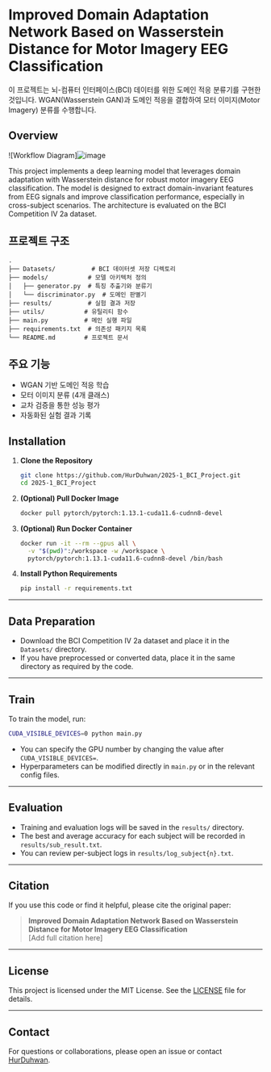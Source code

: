 # Improved Domain Adaptation Network Based on Wasserstein Distance for Motor Imagery EEG Classification


이 프로젝트는 뇌-컴퓨터 인터페이스(BCI) 데이터를 위한 도메인 적응 분류기를 구현한 것입니다. WGAN(Wasserstein GAN)과 도메인 적응을 결합하여 모터 이미지(Motor Imagery) 분류를 수행합니다.

## Overview

![Workflow Diagram]![image](https://github.com/user-attachments/assets/892cef6c-d2da-4c58-9859-38d9e8ba3b03)
<!-- Replace with your actual image path or use a Mermaid diagram if preferred -->

This project implements a deep learning model that leverages domain adaptation with Wasserstein distance for robust motor imagery EEG classification. The model is designed to extract domain-invariant features from EEG signals and improve classification performance, especially in cross-subject scenarios. The architecture is evaluated on the BCI Competition IV 2a dataset.


## 프로젝트 구조

```
.
├── Datasets/          # BCI 데이터셋 저장 디렉토리
├── models/           # 모델 아키텍처 정의
│   ├── generator.py  # 특징 추출기와 분류기
│   └── discriminator.py  # 도메인 판별기
├── results/          # 실험 결과 저장
├── utils/           # 유틸리티 함수
├── main.py          # 메인 실행 파일
├── requirements.txt  # 의존성 패키지 목록
└── README.md        # 프로젝트 문서
```

## 주요 기능

- WGAN 기반 도메인 적응 학습
- 모터 이미지 분류 (4개 클래스)
- 교차 검증을 통한 성능 평가
- 자동화된 실험 결과 기록

## Installation

1. **Clone the Repository**
    ```bash
    git clone https://github.com/HurDuhwan/2025-1_BCI_Project.git
    cd 2025-1_BCI_Project
    ```

2. **(Optional) Pull Docker Image**
    ```bash
    docker pull pytorch/pytorch:1.13.1-cuda11.6-cudnn8-devel
    ```

3. **(Optional) Run Docker Container**
    ```bash
    docker run -it --rm --gpus all \
      -v "$(pwd)":/workspace -w /workspace \
      pytorch/pytorch:1.13.1-cuda11.6-cudnn8-devel /bin/bash
    ```

4. **Install Python Requirements**
    ```bash
    pip install -r requirements.txt
    ```

---

## Data Preparation

- Download the BCI Competition IV 2a dataset and place it in the `Datasets/` directory.
- If you have preprocessed or converted data, place it in the same directory as required by the code.

---

## Train

To train the model, run:
```bash
CUDA_VISIBLE_DEVICES=0 python main.py
```
- You can specify the GPU number by changing the value after `CUDA_VISIBLE_DEVICES=`.
- Hyperparameters can be modified directly in `main.py` or in the relevant config files.

---

## Evaluation

- Training and evaluation logs will be saved in the `results/` directory.
- The best and average accuracy for each subject will be recorded in `results/sub_result.txt`.
- You can review per-subject logs in `results/log_subject{n}.txt`.

---

## Citation

If you use this code or find it helpful, please cite the original paper:

> **Improved Domain Adaptation Network Based on Wasserstein Distance for Motor Imagery EEG Classification**  
> [Add full citation here]

---

## License

This project is licensed under the MIT License. See the [LICENSE](./LICENSE) file for details.

---

## Contact

For questions or collaborations, please open an issue or contact [HurDuhwan](https://github.com/HurDuhwan). 
